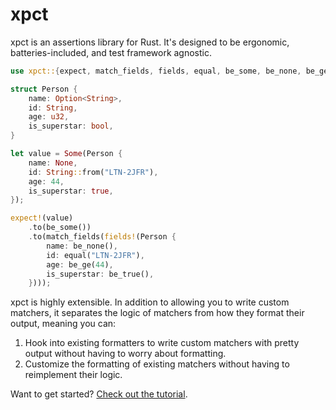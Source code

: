# xpct

xpct is an assertions library for Rust. It's designed to be ergonomic,
batteries-included, and test framework agnostic.

```rust
use xpct::{expect, match_fields, fields, equal, be_some, be_none, be_ge, be_true};

struct Person {
    name: Option<String>,
    id: String,
    age: u32,
    is_superstar: bool,
}

let value = Some(Person {
    name: None,
    id: String::from("LTN-2JFR"),
    age: 44,
    is_superstar: true,
});

expect!(value)
    .to(be_some())
    .to(match_fields(fields!(Person {
        name: be_none(),
        id: equal("LTN-2JFR"),
        age: be_ge(44),
        is_superstar: be_true(),
    })));
```

xpct is highly extensible. In addition to allowing you to write custom matchers,
it separates the logic of matchers from how they format their output, meaning
you can:

1. Hook into existing formatters to write custom matchers with pretty output
   without having to worry about formatting.
2. Customize the formatting of existing matchers without having to reimplement
   their logic.

Want to get started? [Check out the
tutorial](https://docs.rs/xpct/latest/xpct/docs/tutorial/index.html).

